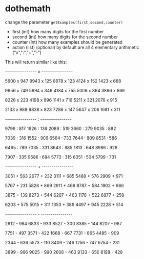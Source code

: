 # dothemath
 
change the parameter `getExamples(first,second,counter)`
- first (int) how many digits for the first number
- second (int) how many digits for the second number
- counter (int) how many examples should be generated
- action (list) (optional) by default are all 4 elementary arithmetic ("x",":","+","-")


This will return similar like this:

----------------    x    ----------------

5600 x 947      8943 x 125      8978 x 123      4124 x 152      1423 x 688

9956 x 749      5994 x 349      4184 x 755      5006 x 894      3866 x 869

8226 x 223      4198 x 896      1141 x 716      5211 x 321      2076 x 915

2133 x 988      9838 x 823      7286 x 147      5647 x 206      1681 x 311

----------------    :    ----------------

9799 : 817      1926 : 136      2089 : 519      3660 : 279      9035 : 882

7039 : 316      1552 : 906      6564 : 733      7644 : 809      8531 : 586

6465 : 789      7035 : 331      8643 : 685      1813 : 648      8986 : 928

7907 : 335      9586 : 684      5773 : 315      6351 : 504      5799 : 731

----------------    +    ----------------

3051 + 563      2677 + 232      3111 + 685      5488 + 576      2909 + 971

5767 + 231      5828 + 869      2911 + 469      8787 + 584      1902 + 966

3875 + 139      8273 + 544      6207 + 463      1178 + 522      6877 + 258

6203 + 575      5015 + 311      1353 + 389      4497 + 945      2228 + 514

----------------    \-    ----------------

2612 - 964      6833 - 933      8527 - 300      8385 - 144      8207 - 987
 
7751 - 497      3571 - 422      1668 - 667      7731 - 865      4485 - 909

2344 - 636      5573 - 110      8409 - 246      1256 - 747      6754 - 231

3899 - 966      9025 - 990      2608 - 463      9133 - 650      8198 - 428

